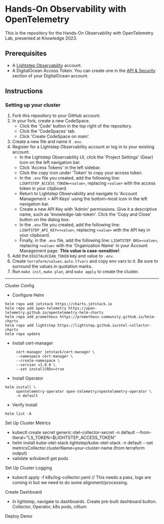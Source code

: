 # Hands-On Observability with OpenTelemetry

This is the repository for the Hands-On Observability with OpenTelemetry Lab,
presented at Knowledge 2023.

## Prerequisites

- A [Lightstep Observability](https://go.lightstep.com/developersignup.html)
  account.
- A DigitalOcean Access Token. You can create one in the
  [API & Security](https://cloud.digitalocean.com/account/api) section of your
  DigitalOcean account.

## Instructions

### Setting up your cluster

1. Fork this repository to your GitHub account.
2. In your fork, create a new CodeSpace.
    - Click the 'Code' button in the top right of the repository.
    - Click the 'CodeSpaces' tab.
    - Click 'Create CodeSpace on main'.
3. Create a new file and name it `.env`.
4. Register for a Lightstep Observability account *or* log in to your existing
   account.
    - In the Lightstep Observability UI, click the 'Project Settings' (Gear) icon
     on the left navigation bar.
    - Click 'Access Tokens' in the left sidebar.
    - Click the copy icon under 'Token' to copy your access token.
    - In the `.env` file you created, add the following line:
      `LIGHTSTEP_ACCESS_TOKEN=<value>`, replacing `<value>` with the access
      token in your clipboard.
    - Return to Lightstep Observability and navigate to 'Account Management >
      API Keys' using the bottom-most icon in the left navigation bar.
    - Create a new API Key with 'Admin' permissions. Give it a descriptive name,
      such as 'knowledge-lab-token'. Click the 'Copy and Close' button on the
      dialog box.
    - In the `.env` file you created, add the following line:
    `LIGHTSTEP_API_KEY=<value>`, replacing `<value>` with the API key in your
    clipboard.
    - Finally, in the `.env` file, add the following line:
    `LIGHTSTEP_ORG=<value>`, replacing `<value>` with the 'Organization Name' in
    your Account Management page. **This value is case-sensitive!**.
5. Add the `DIGITALOCEAN_TOKEN` key and value to `.env`.
6. Create `terraform/values.auto.tfvars` and copy env vars to it. Be sure to
   surround the values in quotation marks.
7. Run `make init`, `make plan`, and `make apply` to create the cluster.

---

Cluster Config

- Configure Helm

``` 
helm repo add jetstack https://charts.jetstack.io
helm repo add open-telemetry https://open-telemetry.github.io/opentelemetry-helm-charts
helm repo add prometheus https://prometheus-community.github.io/helm-charts
helm repo add lightstep https://lightstep.github.io/otel-collector-charts
helm repo update
```

- Install cert-manager

``` helm install \
     cert-manager jetstack/cert-manager \
     --namespace cert-manager \
     --create-namespace \
     --version v1.8.0 \
     --set installCRDs=true
```

- Install Operator

```
helm install \
     opentelemetry-operator open-telemetry/opentelemetry-operator \
     -n default
```

- Verify Install

```
helm list -A
```

Set Up Cluster Metrics

- kubectl create secret generic otel-collector-secret -n default --from-literal="LS_TOKEN=$LIGHTSTEP_ACCESS_TOKEN"
- helm install kube-otel-stack lightstep/kube-otel-stack -n default --set
  metricsCollector.clusterName=your-cluster-name (from terraform output)
- validate w/kubectl get pods

Set Up Cluster Logging

- kubectl apply -f k8s/log-collector.yaml
// This needs a pass, logs are coming in but we need to do some alignment/processing.

Create Dashboard

- In lightstep, navigate to dashboards. Create pre-built dashboard button.
Collector, Operator, k8s pods, cillium

Deploy Demo




